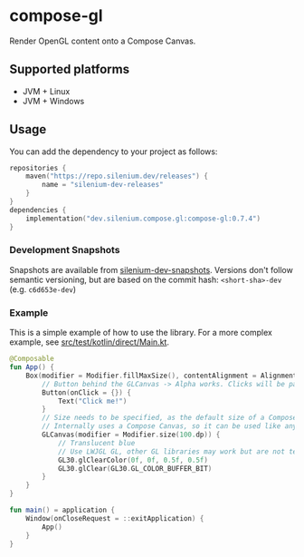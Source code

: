 # compose-gl

Render OpenGL content onto a Compose Canvas.

## Supported platforms

- JVM + Linux
- JVM + Windows

## Usage

You can add the dependency to your project as follows:

```kotlin
repositories {
    maven("https://repo.silenium.dev/releases") {
        name = "silenium-dev-releases"
    }
}
dependencies {
    implementation("dev.silenium.compose.gl:compose-gl:0.7.4")
}
```

### Development Snapshots

Snapshots are available from [silenium-dev-snapshots](https://repo.silenium.dev/snapshots).
Versions don't follow semantic versioning, but are based on the commit hash: `<short-sha>-dev` (e.g. `c6d653e-dev`)

### Example

This is a simple example of how to use the library.
For a more complex example, see [src/test/kotlin/direct/Main.kt](src/test/kotlin/direct/Main.kt).

```kotlin
@Composable
fun App() {
    Box(modifier = Modifier.fillMaxSize(), contentAlignment = Alignment.TopStart) {
        // Button behind the GLCanvas -> Alpha works. Clicks will be passed through, as long as the GLCanvas is not clickable
        Button(onClick = {}) {
            Text("Click me!")
        }
        // Size needs to be specified, as the default size of a Compose Canvas is 0x0
        // Internally uses a Compose Canvas, so it can be used like any other Composable
        GLCanvas(modifier = Modifier.size(100.dp)) {
            // Translucent blue
            // Use LWJGL GL, other GL libraries may work but are not tested
            GL30.glClearColor(0f, 0f, 0.5f, 0.5f)
            GL30.glClear(GL30.GL_COLOR_BUFFER_BIT)
        }
    }
}

fun main() = application {
    Window(onCloseRequest = ::exitApplication) {
        App()
    }
}
```
